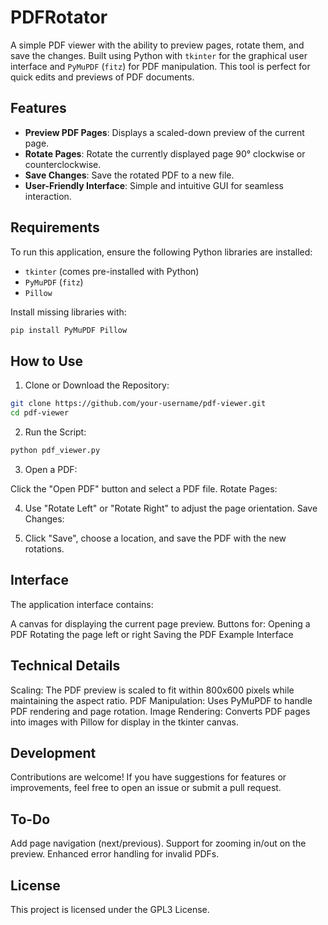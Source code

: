 # PDFRotator

A simple PDF viewer with the ability to preview pages, rotate them, and save the changes. Built using Python with `tkinter` for the graphical user interface and `PyMuPDF` (`fitz`) for PDF manipulation. This tool is perfect for quick edits and previews of PDF documents.

## Features

- **Preview PDF Pages**: Displays a scaled-down preview of the current page.
- **Rotate Pages**: Rotate the currently displayed page 90° clockwise or counterclockwise.
- **Save Changes**: Save the rotated PDF to a new file.
- **User-Friendly Interface**: Simple and intuitive GUI for seamless interaction.

## Requirements

To run this application, ensure the following Python libraries are installed:

- `tkinter` (comes pre-installed with Python)
- `PyMuPDF` (`fitz`)
- `Pillow`

Install missing libraries with:
```bash
pip install PyMuPDF Pillow
```

## How to Use

1. Clone or Download the Repository:

```bash
git clone https://github.com/your-username/pdf-viewer.git
cd pdf-viewer
```
2. Run the Script:

```bash
python pdf_viewer.py
```

3. Open a PDF:

Click the "Open PDF" button and select a PDF file.
Rotate Pages:

4. Use "Rotate Left" or "Rotate Right" to adjust the page orientation.
Save Changes:

5. Click "Save", choose a location, and save the PDF with the new rotations.

## Interface
The application interface contains:

A canvas for displaying the current page preview.
Buttons for:
Opening a PDF
Rotating the page left or right
Saving the PDF
Example Interface

## Technical Details
Scaling: The PDF preview is scaled to fit within 800x600 pixels while maintaining the aspect ratio.
PDF Manipulation: Uses PyMuPDF to handle PDF rendering and page rotation.
Image Rendering: Converts PDF pages into images with Pillow for display in the tkinter canvas.

## Development
Contributions are welcome! If you have suggestions for features or improvements, feel free to open an issue or submit a pull request.

## To-Do
Add page navigation (next/previous).
Support for zooming in/out on the preview.
Enhanced error handling for invalid PDFs.

## License
This project is licensed under the GPL3 License.